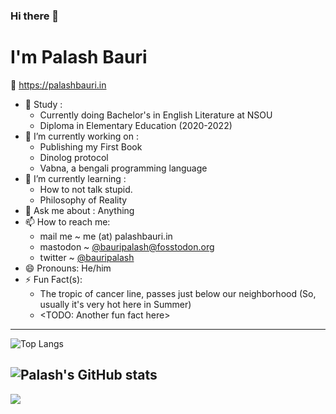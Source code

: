 ### Hi there 👋
# I'm Palash Bauri

🌾 <https://palashbauri.in>

- 🏫 Study : 
    * Currently doing Bachelor's in English Literature at NSOU
    * Diploma in Elementary Education (2020-2022)
- 🔭 I’m currently working on : 
    * Publishing my First Book
    * Dinolog protocol
    * Vabna, a bengali programming language 
- 🌱 I’m currently learning :
    * How to not talk stupid.
    * Philosophy of Reality
- 💬 Ask me about : Anything
- 📫 How to reach me: 
    * mail me ~ me (at) palashbauri.in
    * mastodon ~ [@bauripalash@fosstodon.org](https://fosstodon.org/@bauripalash)
    * twitter ~ [@bauripalash](https://twitter.com/bauripalash)
- 😄 Pronouns: He/him
- ⚡ Fun Fact(s):
    * The tropic of cancer line, passes just below our neighborhood (So, usually it's very hot here in Summer)
    * <TODO: Another fun fact here>

---
![Top Langs](https://github-readme-stats.vercel.app/api/top-langs/?username=bauripalash&hide=C%2B%2B,html,javascript,css,svelte,ANTLR,XSLT,Latte&layout=compact&langs_count=10&exclude_repo=yarn,vabna-pre) 

![Palash's GitHub stats](https://github-readme-stats.vercel.app/api?username=bauripalash&count_private=true&show_icons=true)
---
![](https://profile-counter.glitch.me/bauripalash/count.svg)

<!--
**bauripalash/bauripalash** is a ✨ _special_ ✨ repository because its `README.md` (this file) appears on your GitHub profile.

Here are some ideas to get you started:

- 🔭 I’m currently working on ...
- 🌱 I’m currently learning ...
- 👯 I’m looking to collaborate on ...
- 🤔 I’m looking for help with ...
- 💬 Ask me about ...
- 📫 How to reach me: ...
- 😄 Pronouns: ...
- ⚡ Fun fact: ...
-->
